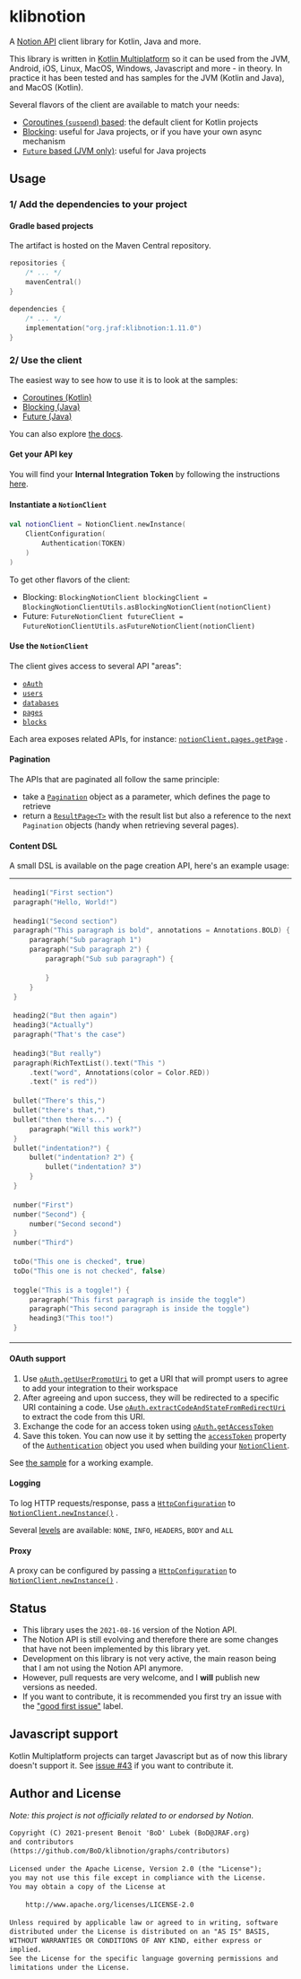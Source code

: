 # klibnotion

A [Notion API](https://developers.notion.com/) client library for Kotlin, Java and more.

This library is written in [Kotlin Multiplatform](https://kotlinlang.org/docs/reference/multiplatform.html)
so it can be used from the JVM, Android, iOS, Linux, MacOS, Windows, Javascript and more - in theory. In practice it has
been tested and has samples for the JVM (Kotlin and Java), and MacOS (Kotlin).

Several flavors of the client are available to match your needs:

- [Coroutines (`suspend`) based](https://github.com/BoD/klibnotion/blob/master/library/src/commonMain/kotlin/org/jraf/klibnotion/client/NotionClient.kt):
  the default client for Kotlin projects
- [Blocking](https://github.com/BoD/klibnotion/blob/master/library/src/commonMain/kotlin/org/jraf/klibnotion/client/blocking/BlockingNotionClient.kt):
  useful for Java projects, or if you have your own async mechanism
- [`Future` based (JVM only)](https://github.com/BoD/klibnotion/blob/master/library/src/jvmMain/kotlin/org/jraf/klibnotion/client/future/FutureNotionClient.kt):
  useful for Java projects

## Usage

### 1/ Add the dependencies to your project

#### Gradle based projects

The artifact is hosted on the Maven Central repository.

```kotlin
repositories {
    /* ... */
    mavenCentral()
}
```

```kotlin
dependencies {
    /* ... */
    implementation("org.jraf:klibnotion:1.11.0")
}
```

### 2/ Use the client

The easiest way to see how to use it is to look at the samples:

- [Coroutines (Kotlin)](samples/sample-jvm/src/main/kotlin/org/jraf/klibnotion/sample/Sample.kt)
- [Blocking (Java)](samples/sample-jvm/src/main/java/org/jraf/klibnotion/sample/BlockingSample.java)
- [Future (Java)](samples/sample-jvm/src/main/java/org/jraf/klibnotion/sample/FutureSample.java)

You can also explore [the docs](https://bod.github.io/klibnotion/).

#### Get your API key

You will find your **Internal Integration Token** by following the
instructions [here](https://developers.notion.com/docs/authorization).

#### Instantiate a `NotionClient`

```kotlin
val notionClient = NotionClient.newInstance(
    ClientConfiguration(
        Authentication(TOKEN)
    )
)
```

To get other flavors of the client:

- Blocking: `BlockingNotionClient blockingClient = BlockingNotionClientUtils.asBlockingNotionClient(notionClient)`
- Future: `FutureNotionClient futureClient = FutureNotionClientUtils.asFutureNotionClient(notionClient)`

#### Use the `NotionClient`

The client gives access to several API "areas":

- [`oAuth`](https://bod.github.io/klibnotion/klibnotion/org.jraf.klibnotion.client/-notion-client/-o-auth/index.html)
- [`users`](https://bod.github.io/klibnotion/klibnotion/org.jraf.klibnotion.client/-notion-client/-users/index.html)
- [`databases`](https://bod.github.io/klibnotion/klibnotion/org.jraf.klibnotion.client/-notion-client/-databases/index.html)
- [`pages`](https://bod.github.io/klibnotion/klibnotion/org.jraf.klibnotion.client/-notion-client/-pages/index.html)
- [`blocks`](https://bod.github.io/klibnotion/klibnotion/org.jraf.klibnotion.client/-notion-client/-blocks/index.html)

Each area exposes related APIs, for
instance: [`notionClient.pages.getPage`](https://bod.github.io/klibnotion/klibnotion/org.jraf.klibnotion.client/-notion-client/-pages/get-page.html)
.

#### Pagination

The APIs that are paginated all follow the same principle:

- take
  a [`Pagination`](https://bod.github.io/klibnotion/klibnotion/org.jraf.klibnotion.model.pagination/-pagination/index.html)
  object as a parameter, which defines the page to retrieve
- return
  a [`ResultPage<T>`](https://bod.github.io/klibnotion/klibnotion/org.jraf.klibnotion.model.pagination/-result-page/index.html)
  with the result list but also a reference to the next `Pagination` objects (handy when retrieving several pages).

#### Content DSL

A small DSL is available on the page creation API, here's an example usage:

<table>
<tr>
<td>

```kotlin
heading1("First section")
paragraph("Hello, World!")

heading1("Second section")
paragraph("This paragraph is bold", annotations = Annotations.BOLD) {
    paragraph("Sub paragraph 1")
    paragraph("Sub paragraph 2") {
        paragraph("Sub sub paragraph") {

        }
    }
}

heading2("But then again")
heading3("Actually")
paragraph("That's the case")

heading3("But really")
paragraph(RichTextList().text("This ")
    .text("word", Annotations(color = Color.RED))
    .text(" is red"))

bullet("There's this,")
bullet("there's that,")
bullet("then there's...") {
    paragraph("Will this work?")
}
bullet("indentation?") {
    bullet("indentation? 2") {
        bullet("indentation? 3")
    }
}

number("First")
number("Second") {
    number("Second second")
}
number("Third")

toDo("This one is checked", true)
toDo("This one is not checked", false)

toggle("This is a toggle!") {
    paragraph("This first paragraph is inside the toggle")
    paragraph("This second paragraph is inside the toggle")
    heading3("This too!")
}
```

</td>

<td>
<img src="assets/content.png">
</td>
</tr>
</table>

#### OAuth support

1. Use [`oAuth.getUserPromptUri`](https://bod.github.io/klibnotion/klibnotion/org.jraf.klibnotion.client/-notion-client/-o-auth/get-user-prompt-uri.html)
   to get a URI that will prompt users to agree to add your integration to their workspace
2. After agreeing and upon success, they will be redirected to a specific URI containing a code.
   Use [`oAuth.extractCodeAndStateFromRedirectUri`](https://bod.github.io/klibnotion/klibnotion/org.jraf.klibnotion.client/-notion-client/-o-auth/extract-code-and-state-from-redirect-uri.html)
   to extract the code from this URI.
3. Exchange the code for an access token
   using [`oAuth.getAccessToken`](https://bod.github.io/klibnotion/klibnotion/org.jraf.klibnotion.client/-notion-client/-o-auth/get-access-token.html)
4. Save this token. You can now use it by setting
   the [`accessToken`](https://bod.github.io/klibnotion/klibnotion/org.jraf.klibnotion.client/-authentication/access-token.html)
   property of
   the [`Authentication`](https://bod.github.io/klibnotion/klibnotion/org.jraf.klibnotion.client/-authentication/index.html)
   object you used when building
   your [`NotionClient`](https://bod.github.io/klibnotion/klibnotion/org.jraf.klibnotion.client/-notion-client/index.html).

See [the sample](samples/sample-jvm/src/main/kotlin/org/jraf/klibnotion/sample/Sample.kt) for a working example.

#### Logging

To log HTTP requests/response, pass
a [`HttpConfiguration`](https://bod.github.io/klibnotion/klibnotion/org.jraf.klibnotion.client/-http-configuration/index.html)
to [`NotionClient.newInstance()`](https://bod.github.io/klibnotion/klibnotion/org.jraf.klibnotion.client/-notion-client/-companion/new-instance.html?query=fun%20newInstance(configuration:%20ClientConfiguration):%20NotionClient)
.

Several [levels](https://bod.github.io/klibnotion/klibnotion/org.jraf.klibnotion.client/-http-logging-level/index.html)
are available: `NONE`, `INFO`, `HEADERS`, `BODY` and `ALL`

#### Proxy

A proxy can be configured by passing
a [`HttpConfiguration`](https://bod.github.io/klibnotion/klibnotion/org.jraf.klibnotion.client/-http-configuration/index.html)
to [`NotionClient.newInstance()`](https://bod.github.io/klibnotion/klibnotion/org.jraf.klibnotion.client/-notion-client/-companion/new-instance.html?query=fun%20newInstance(configuration:%20ClientConfiguration):%20NotionClient)
.

## Status

- This library uses the `2021-08-16` version of the Notion API.
- The Notion API is still evolving and therefore there are some changes that have not been implemented by this
  library yet.
- Development on this library is not very active, the main reason being that I am not using the Notion API anymore.
- However, pull requests are very welcome, and I **will** publish new versions as needed.
- If you want to contribute, it is recommended you first try an issue with the ["good first issue"](https://github.com/BoD/klibnotion/issues?q=is%3Aissue+is%3Aopen+label%3A%22good+first+issue%22) label.

## Javascript support

Kotlin Multiplatform projects can target Javascript but as of now this library doesn't support it. See [issue #43](https://github.com/BoD/klibnotion/issues/43) if you want to contribute it.

## Author and License

*Note: this project is not officially related to or endorsed by Notion.*

```
Copyright (C) 2021-present Benoit 'BoD' Lubek (BoD@JRAF.org)
and contributors (https://github.com/BoD/klibnotion/graphs/contributors)

Licensed under the Apache License, Version 2.0 (the "License");
you may not use this file except in compliance with the License.
You may obtain a copy of the License at

    http://www.apache.org/licenses/LICENSE-2.0

Unless required by applicable law or agreed to in writing, software
distributed under the License is distributed on an "AS IS" BASIS,
WITHOUT WARRANTIES OR CONDITIONS OF ANY KIND, either express or implied.
See the License for the specific language governing permissions and
limitations under the License.
```
